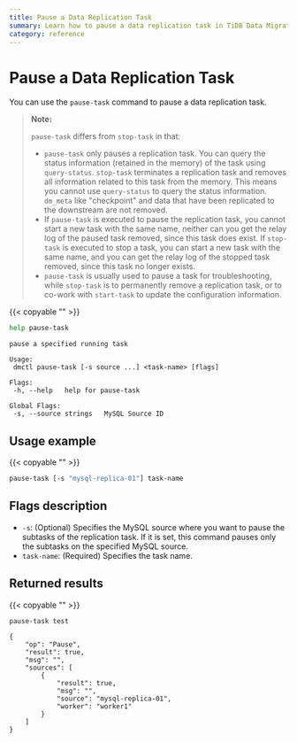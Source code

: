 ```yaml
---
title: Pause a Data Replication Task
summary: Learn how to pause a data replication task in TiDB Data Migration.
category: reference
---
```


# Pause a Data Replication Task

You can use the `pause-task` command to pause a data replication task.

> **Note:**
>
> `pause-task` differs from `stop-task` in that:
>
> - `pause-task` only pauses a replication task. You can query the status information (retained in the memory) of the task using `query-status`. `stop-task` terminates a replication task and removes all information related to this task from the memory. This means you cannot use `query-status` to query the status information. `dm_meta` like "checkpoint" and data that have been replicated to the downstream are not removed.
> - If `pause-task` is executed to pause the replication task, you cannot start a new task with the same name, neither can you get the relay log of the paused task removed, since this task does exist. If `stop-task` is executed to stop a task, you can start a new task with the same name, and you can get the relay log of the stopped task removed, since this task no longer exists.
> - `pause-task` is usually used to pause a task for troubleshooting, while `stop-task` is to permanently remove a replication task, or to co-work with `start-task` to update the configuration information.

{{< copyable "" >}}

```bash
help pause-task
```

```
pause a specified running task

Usage:
 dmctl pause-task [-s source ...] <task-name> [flags]

Flags:
 -h, --help   help for pause-task

Global Flags:
 -s, --source strings   MySQL Source ID
```

## Usage example

{{< copyable "" >}}

```bash
pause-task [-s "mysql-replica-01"] task-name
```

## Flags description

- `-s`: (Optional) Specifies the MySQL source where you want to pause the subtasks of the replication task. If it is set, this command pauses only the subtasks on the specified MySQL source.
- `task-name`: (Required) Specifies the task name.

## Returned results

{{< copyable "" >}}

```bash
pause-task test
```

```
{
    "op": "Pause",
    "result": true,
    "msg": "",
    "sources": [
        {
            "result": true,
            "msg": "",
            "source": "mysql-replica-01",
            "worker": "worker1"
        }
    ]
}
```
